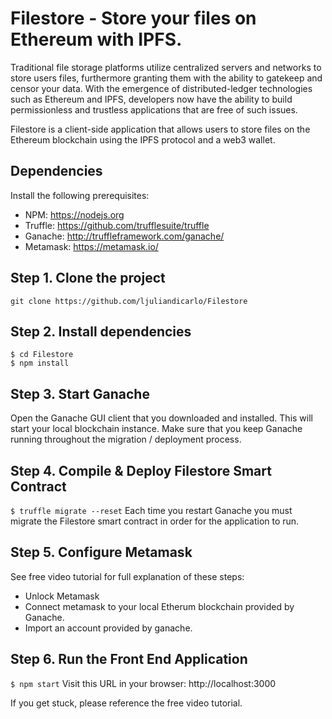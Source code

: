 # Filestore - Store your files on Ethereum with IPFS.
Traditional file storage platforms utilize centralized servers and networks to store users files, furthermore granting them with the ability to gatekeep and censor your data. With the emergence of distributed-ledger technologies such as Ethereum and IPFS, developers now have the ability to build permissionless and trustless applications that are free of such issues.

Filestore is a client-side application that allows users to store files on the Ethereum blockchain using the IPFS protocol and a web3 wallet.

## Dependencies
Install the following prerequisites: 
- NPM: https://nodejs.org
- Truffle: https://github.com/trufflesuite/truffle
- Ganache: http://truffleframework.com/ganache/
- Metamask: https://metamask.io/


## Step 1. Clone the project
`git clone https://github.com/ljuliandicarlo/Filestore`

## Step 2. Install dependencies
```
$ cd Filestore
$ npm install
```
## Step 3. Start Ganache
Open the Ganache GUI client that you downloaded and installed. This will start your local blockchain instance. Make sure that you keep Ganache running throughout the migration / deployment process.


## Step 4. Compile & Deploy Filestore Smart Contract
`$ truffle migrate --reset`
Each time you restart Ganache you must migrate the Filestore smart contract in order for the application to run.

## Step 5. Configure Metamask
See free video tutorial for full explanation of these steps:
- Unlock Metamask
- Connect metamask to your local Etherum blockchain provided by Ganache.
- Import an account provided by ganache.

## Step 6. Run the Front End Application
`$ npm start`
Visit this URL in your browser: http://localhost:3000

If you get stuck, please reference the free video tutorial.